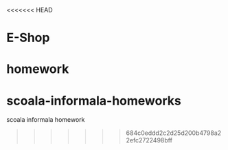 <<<<<<< HEAD
# E-Shop
homework 
=======
# scoala-informala-homeworks
scoala informala homework
   
>>>>>>> 684c0eddd2c2d25d200b4798a22efc2722498bff
